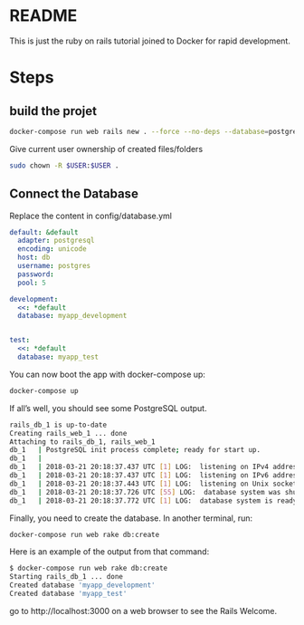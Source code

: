 # README
This is just the ruby on rails tutorial joined to Docker for rapid development.

# Steps
## build the projet

``` bash
docker-compose run web rails new . --force --no-deps --database=postgresql
```

Give current user ownership of created files/folders
```bash
sudo chown -R $USER:$USER .
```

## Connect the Database

Replace the content in config/database.yml

``` yml
default: &default
  adapter: postgresql
  encoding: unicode
  host: db
  username: postgres
  password:
  pool: 5

development:
  <<: *default
  database: myapp_development


test:
  <<: *default
  database: myapp_test

```

You can now boot the app with docker-compose up:

``` bash
docker-compose up
```
If all’s well, you should see some PostgreSQL output.

``` bash
rails_db_1 is up-to-date
Creating rails_web_1 ... done
Attaching to rails_db_1, rails_web_1
db_1   | PostgreSQL init process complete; ready for start up.
db_1   |
db_1   | 2018-03-21 20:18:37.437 UTC [1] LOG:  listening on IPv4 address "0.0.0.0", port 5432
db_1   | 2018-03-21 20:18:37.437 UTC [1] LOG:  listening on IPv6 address "::", port 5432
db_1   | 2018-03-21 20:18:37.443 UTC [1] LOG:  listening on Unix socket "/var/run/postgresql/.s.PGSQL.5432"
db_1   | 2018-03-21 20:18:37.726 UTC [55] LOG:  database system was shut down at 2018-03-21 20:18:37 UTC
db_1   | 2018-03-21 20:18:37.772 UTC [1] LOG:  database system is ready to accept connections
```

Finally, you need to create the database. In another terminal, run:
``` bash
docker-compose run web rake db:create
```
Here is an example of the output from that command:
``` bash
$ docker-compose run web rake db:create
Starting rails_db_1 ... done
Created database 'myapp_development'
Created database 'myapp_test'
```

go to http://localhost:3000 on a web browser to see the Rails Welcome.
